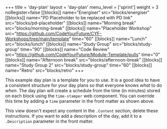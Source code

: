 +++
title = 'day-plan'
layout = 'day-plan'
menu_level = ['sprint']
weight = 3
noRegister=false
[[blocks]]
name="Energiser"
src="blocks/energiser"
[[blocks]]
name="PD Placeholder to be replaced with PD link"
src="blocks/pd-placeholder"
[[blocks]]
name="Morning break"
src="blocks/morning-break"
[[blocks]]
name="Placeholder Workshop"
src="https://github.com/CodeYourFuture/CYF-Workshops/tree/main/template"
time="60"
[[blocks]]
name="Lunch"
src="blocks/lunch"
[[blocks]]
name="Study Group"
src="blocks/study-group"
time="90"
[[blocks]]
name="Code Review"
src="https://github.com/CodeYourFuture/Module-Template/pulls"
time="0"
[[blocks]]
name="Afternoon break"
src="blocks/afternoon-break"
[[blocks]]
name="Study Group 2"
src="blocks/study-group"
time="60"
[[blocks]]
name="Retro"
src="blocks/retro"
+++

This example day plan is a template for you to use. It is a good idea to have a consistent structure for your day plans so that everyone knows _what_ to do _when_. The day plan will create a schedule from the time (in minutes) stored on each block using the `time-stamper` web component. You can override this time by adding a `time` parameter in the front matter as shown above.

This view doesn't expect any content in the `.Content` section; delete these instructions. If you want to add a description of the day, add it to a `.Description` parameter in the front matter.

